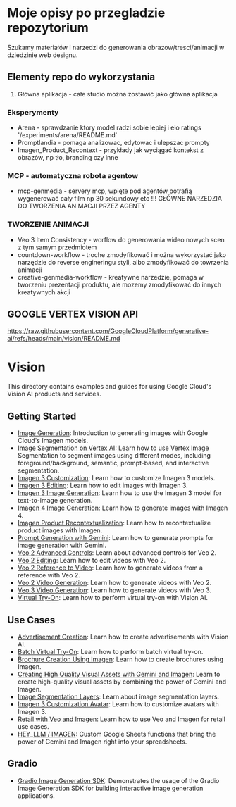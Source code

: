 # Moje opisy po przegladzie repozytorium

Szukamy materiałów i narzedzi do generowania obrazow/tresci/animacji w dziedzinie web designu. 

## Elementy repo do wykorzystania

1. Główna aplikacja - całe studio można zostawić jako główna aplikacja
### Eksperymenty
- Arena - sprawdzanie ktory model radzi sobie lepiej i elo ratings '/experiments/arena/README.md'
- Promptlandia - pomaga analizowac, edytowac i ulepszac prompty
- Imagen_Product_Recontext - przykłady jak wyciągać kontekst z obrazów, np tło, branding czy inne 
### MCP - automatyczna robota agentow
- mcp-genmedia - servery mcp, wpięte pod agentów potrafią wygenerować cały film np 30 sekundowy etc  !!! GŁÓWNE NARZEDZIA DO TWORZENIA ANIMACJI PRZEZ AGENTY
### TWORZENIE ANIMACJI
- Veo 3 Item Consistency - worflow do generowania wideo nowych scen z tym samym przedmiotem 
- countdown-workflow - troche zmodyfikować i można wykorzystać jako narzędzie do reverse engineringu styli, albo zmodyfikować do towrzenia animacji
- creative-genmedia-workflow - kreatywne narzedzie, pomaga w tworzeniu prezentacji produktu, ale mozemy zmodyfikować do innych kreatywnych akcji




















## GOOGLE VERTEX VISION API 
https://raw.githubusercontent.com/GoogleCloudPlatform/generative-ai/refs/heads/main/vision/README.md
# Vision

This directory contains examples and guides for using Google Cloud's Vision AI products and services.

## Getting Started

- [Image Generation](getting-started/image_generation.ipynb): Introduction to generating images with Google Cloud's Imagen models.
- [Image Segmentation on Vertex AI](getting-started/image_segmentation.ipynb): Learn how to use Vertex Image Segmentation to segment images using different modes, including foreground/background, semantic, prompt-based, and interactive segmentation.
- [Imagen 3 Customization](getting-started/imagen3_customization.ipynb): Learn how to customize Imagen 3 models.
- [Imagen 3 Editing](getting-started/imagen3_editing.ipynb): Learn how to edit images with Imagen 3.
- [Imagen 3 Image Generation](getting-started/imagen3_image_generation.ipynb): Learn how to use the Imagen 3 model for text-to-image generation.
- [Imagen 4 Image Generation](getting-started/imagen4_image_generation.ipynb): Learn how to generate images with Imagen 4.
- [Imagen Product Recontextualization](getting-started/imagen_product_recontext.ipynb): Learn how to recontextualize product images with Imagen.
- [Prompt Generation with Gemini](getting-started/prompt_generation_with_gemini.ipynb): Learn how to generate prompts for image generation with Gemini.
- [Veo 2 Advanced Controls](getting-started/veo2_advanced_controls.ipynb): Learn about advanced controls for Veo 2.
- [Veo 2 Editing](getting-started/veo2_editing.ipynb): Learn how to edit videos with Veo 2.
- [Veo 2 Reference to Video](getting-started/veo2_reference_to_video.ipynb): Learn how to generate videos from a reference with Veo 2.
- [Veo 2 Video Generation](getting-started/veo2_video_generation.ipynb): Learn how to generate videos with Veo 2.
- [Veo 3 Video Generation](getting-started/veo3_video_generation.ipynb): Learn how to generate videos with Veo 3.
- [Virtual Try-On](getting-started/virtual_try_on.ipynb): Learn how to perform virtual try-on with Vision AI.

## Use Cases

- [Advertisement Creation](use-cases/advertisement-creation/advertisement_creation.ipynb): Learn how to create advertisements with Vision AI.
- [Batch Virtual Try-On](use-cases/batch_virtual_try_on.ipynb): Learn how to perform batch virtual try-on.
- [Brochure Creation Using Imagen](use-cases/brochure-creation-using-imagen/brochure_creation_using_imagen.ipynb): Learn how to create brochures using Imagen.
- [Creating High Quality Visual Assets with Gemini and Imagen](use-cases/creating_high_quality_visual_assets_with_gemini_and_imagen.ipynb): Learn to create high-quality visual assets by combining the power of Gemini and Imagen.
- [Image Segmentation Layers](use-cases/image_segmentation_layers.ipynb): Learn about image segmentation layers.
- [Imagen 3 Customization Avatar](use-cases/imagen3_customization_avatar.ipynb): Learn how to customize avatars with Imagen 3.
- [Retail with Veo and Imagen](use-cases/retail_with_veo_and_imagen.ipynb): Learn how to use Veo and Imagen for retail use cases.
- [HEY_LLM / IMAGEN](use-cases/hey_llm/README.md): Custom Google Sheets functions that bring the power of Gemini and Imagen right into your spreadsheets.

## Gradio

- [Gradio Image Generation SDK](gradio/gradio_image_generation_sdk.ipynb): Demonstrates the usage of the Gradio Image Generation SDK for building interactive image generation applications.
